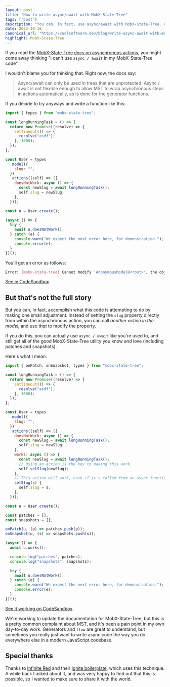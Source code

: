 ```yaml
---
layout: post
title: "How to write async/await with MobX-State-Tree"
tags: ["post"]
description: "You can, in fact, use async/await with MobX-State-Tree. Here's how."
date: 2023-10-18
canonical_url: "https://coolsoftware.dev/blog/write-async-await-with-mobx-state-tree/"
highlight: MobX-State-Tree
---
```


If you read the [MobX-State-Tree docs on asynchronous actions](https://mobx-state-tree.js.org/concepts/async-actions), you might come away thinking "I can't use `async / await` in my MobX-State-Tree code".

I wouldn't blame you for thinking that. Right now, the docs say:

> Async/await can only be used in trees that are unprotected. Async / await is not flexible enough to allow MST to wrap asynchronous steps in actions automatically, as is done for the generator functions.

If you decide to try anyways and write a function like this:

```js
import { types } from "mobx-state-tree";

const longRunningTask = () => {
  return new Promise((resolve) => {
    setTimeout(() => {
      resolve("asdf");
    }, 1000);
  });
};

const User = types
  .model({
    slug: "",
  })
  .actions((self) => ({
    doesNotWork: async () => {
      const newSlug = await longRunningTask();
      self.slug = newSlug;
    },
  }));

const u = User.create();

(async () => {
  try {
    await u.doesNotWork();
  } catch (e) {
    console.warn("We expect the next error here, for demonstration.");
    console.error(e);
  }
})();
```

You'll get an error as follows:

```sh
Error: [mobx-state-tree] Cannot modify 'AnonymousModel@<root>', the object is protected and can only be modified by using an action.
```

[See in CodeSandbox](https://codesandbox.io/s/infallible-sea-dnt72m?file=/src/index.js)

## But that's not the full story

But you can, in fact, accomplish what this code is attempting to do by making one small adjustment. Instead of setting the `slug` property directly from within the asynchronous action, you can call _another action in the model_, and use _that_ to modify the property.

If you do this, you can actually use `async / await` like you're used to, and still get all of the good MobX-State-Tree utility you know and love (including patches and snapshots).

Here's what I mean:

```js
import { onPatch, onSnapshot, types } from "mobx-state-tree";

const longRunningTask = () => {
  return new Promise((resolve) => {
    setTimeout(() => {
      resolve("asdf");
    }, 1000);
  });
};

const User = types
  .model({
    slug: "",
  })
  .actions((self) => ({
    doesNotWork: async () => {
      const newSlug = await longRunningTask();
      self.slug = newSlug;
    },
    works: async () => {
      const newSlug = await longRunningTask();
      // Using an action is the key to making this work.
      self.setSlug(newSlug);
    },
    // This action will work, even if it's called from an async function.
    setSlug(s) {
      self.slug = s;
    },
  }));

const u = User.create();

const patches = [];
const snapshots = [];

onPatch(u, (p) => patches.push(p));
onSnapshot(u, (s) => snapshots.push(s));

(async () => {
  await u.works();

  console.log("patches", patches);
  console.log("snapshots", snapshots);

  try {
    await u.doesNotWork();
  } catch (e) {
    console.warn("We expect the next error here, for demonstration.");
    console.error(e);
  }
})();
```

[See it working on CodeSandbox](https://codesandbox.io/s/gifted-jang-k4p2rw?file=/src/index.js).

We're working to update the documentation for MobX-State-Tree, but this is a pretty common complaint about MST, and it's been a pain point in my own day-to-day work. Generators and `flow` are great to understand, but sometimes you really just want to write async code the way you do everywhere else in a modern JavaScript codebase.

## Special thanks

Thanks to [Infinite Red](https://infinite.red/) and their [Ignite boilerplate](https://github.com/infinitered/ignite/issues), which uses this technique. A while back I asked about it, and was very happy to find out that this is possible, so I wanted to make sure to share it with the world.
